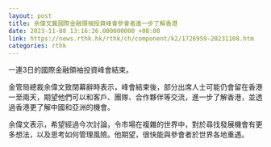 ```yaml
---
layout: post
title: 余偉文冀國際金融領袖投資峰會參會者進一步了解香港
date: 2023-11-08 13:16:26.000000000 +08:00
link: https://news.rthk.hk/rthk/ch/component/k2/1726959-20231108.htm
categories: rthk
---
```


一連3日的國際金融領袖投資峰會結束。

金管局總裁余偉文致閉幕辭時表示，峰會結束後，部分出席人士可能仍會留在香港一至兩天，期望他們可以和客戶、團隊、合作夥伴等交流，進一步了解香港，並透過香港更了解中國和亞洲的機會。

余偉文表示，希望經過今次討論，令市場在複雜的世界中，對於尋找發展機會有更多想法，以及思考如何管理風險。他期望，很快能與參會者於世界各地重遇。
